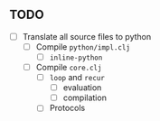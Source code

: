 ## TODO

- [ ] Translate all source files to python
  - [ ] Compile `python/impl.clj`
    - [ ] `inline-python`
  - [ ] Compile `core.clj`
    - [ ] `loop` and `recur`
      - [ ] evaluation
      - [ ] compilation
    - [ ] Protocols
